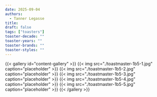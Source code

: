 ```yaml
---
date: 2025-09-04
authors:
  - Tanner Legasse
title: 
draft: false
tags: ["toasters"]
toaster-decade: ""
toaster-years: ""
toaster-brands: ""
toaster-styles: ""
---
```

{{< gallery id="content-gallery" >}}
  {{< img src="./toastmaster-1b5-1.jpg" caption="placeholder" >}}
  {{< img src="./toastmaster-1b5-2.jpg" caption="placeholder" >}}
  {{< img src="./toastmaster-1b5-3.jpg" caption="placeholder" >}}
  {{< img src="./toastmaster-1b5-4.jpg" caption="placeholder" >}}
  {{< img src="./toastmaster-1b5-5.jpg" caption="placeholder" >}}
{{< /gallery >}}
